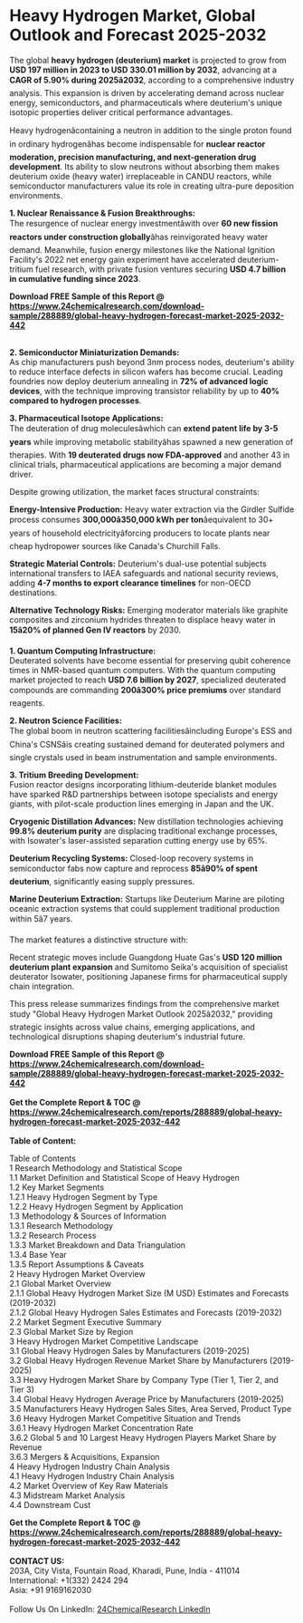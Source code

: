 <h1>Heavy Hydrogen Market, Global Outlook and Forecast 2025-2032</h1><p>The global <strong>heavy hydrogen (deuterium) market</strong> is projected to grow from <strong>USD 197 million in 2023 to USD 330.01 million by 2032</strong>, advancing at a <strong>CAGR of 5.90% during 2025â2032</strong>, according to a comprehensive industry analysis. This expansion is driven by accelerating demand across nuclear energy, semiconductors, and pharmaceuticals where deuterium's unique isotopic properties deliver critical performance advantages.</p><p>Heavy hydrogenâcontaining a neutron in addition to the single proton found in ordinary hydrogenâhas become indispensable for <strong>nuclear reactor moderation, precision manufacturing, and next-generation drug development</strong>. Its ability to slow neutrons without absorbing them makes deuterium oxide (heavy water) irreplaceable in CANDU reactors, while semiconductor manufacturers value its role in creating ultra-pure deposition environments.</p><p><strong>1. Nuclear Renaissance &amp; Fusion Breakthroughs:</strong><br>
The resurgence of nuclear energy investmentâwith over <strong>60 new fission reactors under construction globally</strong>âhas reinvigorated heavy water demand. Meanwhile, fusion energy milestones like the National Ignition Facility's 2022 net energy gain experiment have accelerated deuterium-tritium fuel research, with private fusion ventures securing <strong>USD 4.7 billion in cumulative funding since 2023</strong>.</p><div><b>Download FREE Sample of this Report @ 
            <a href="https://www.24chemicalresearch.com/download-sample/288889/global-heavy-hydrogen-forecast-market-2025-2032-442">
            https://www.24chemicalresearch.com/download-sample/288889/global-heavy-hydrogen-forecast-market-2025-2032-442</a></b></div><br><p><strong>2. Semiconductor Miniaturization Demands:</strong><br>
As chip manufacturers push beyond 3nm process nodes, deuterium's ability to reduce interface defects in silicon wafers has become crucial. Leading foundries now deploy deuterium annealing in <strong>72% of advanced logic devices</strong>, with the technique improving transistor reliability by up to <strong>40% compared to hydrogen processes</strong>.</p><p><strong>3. Pharmaceutical Isotope Applications:</strong><br>
The deuteration of drug moleculesâwhich can <strong>extend patent life by 3-5 years</strong> while improving metabolic stabilityâhas spawned a new generation of therapies. With <strong>19 deuterated drugs now FDA-approved</strong> and another 43 in clinical trials, pharmaceutical applications are becoming a major demand driver.</p><p>Despite growing utilization, the market faces structural constraints:</p><p><strong>Energy-Intensive Production:</strong> Heavy water extraction via the Girdler Sulfide process consumes <strong>300,000â350,000 kWh per ton</strong>âequivalent to 30+ years of household electricityâforcing producers to locate plants near cheap hydropower sources like Canada's Churchill Falls.</p><p><strong>Strategic Material Controls:</strong> Deuterium's dual-use potential subjects international transfers to IAEA safeguards and national security reviews, adding <strong>4-7 months to export clearance timelines</strong> for non-OECD destinations.</p><p><strong>Alternative Technology Risks:</strong> Emerging moderator materials like graphite composites and zirconium hydrides threaten to displace heavy water in <strong>15â20% of planned Gen IV reactors</strong> by 2030.</p><p><strong>1. Quantum Computing Infrastructure:</strong><br>
Deuterated solvents have become essential for preserving qubit coherence times in NMR-based quantum computers. With the quantum computing market projected to reach <strong>USD 7.6 billion by 2027</strong>, specialized deuterated compounds are commanding <strong>200â300% price premiums</strong> over standard reagents.</p><p><strong>2. Neutron Science Facilities:</strong><br>
The global boom in neutron scattering facilitiesâincluding Europe's ESS and China's CSNSâis creating sustained demand for deuterated polymers and single crystals used in beam instrumentation and sample environments.</p><p><strong>3. Tritium Breeding Development:</strong><br>
Fusion reactor designs incorporating lithium-deuteride blanket modules have sparked R&amp;D partnerships between isotope specialists and energy giants, with pilot-scale production lines emerging in Japan and the UK.</p><p><strong>Cryogenic Distillation Advances:</strong> New distillation technologies achieving <strong>99.8% deuterium purity</strong> are displacing traditional exchange processes, with Isowater's laser-assisted separation cutting energy use by 65%.</p><p><strong>Deuterium Recycling Systems:</strong> Closed-loop recovery systems in semiconductor fabs now capture and reprocess <strong>85â90% of spent deuterium</strong>, significantly easing supply pressures.</p><p><strong>Marine Deuterium Extraction:</strong> Startups like Deuterium Marine are piloting oceanic extraction systems that could supplement traditional production within 5â7 years.</p><p>The market features a distinctive structure with:</p><p>Recent strategic moves include Guangdong Huate Gas's <strong>USD 120 million deuterium plant expansion</strong> and Sumitomo Seika's acquisition of specialist deuterator Isowater, positioning Japanese firms for pharmaceutical supply chain integration.</p><p>This press release summarizes findings from the comprehensive market study "Global Heavy Hydrogen Market Outlook 2025â2032," providing strategic insights across value chains, emerging applications, and technological disruptions shaping deuterium's industrial future.</p><div><b>Download FREE Sample of this Report @ 
            <a href="https://www.24chemicalresearch.com/download-sample/288889/global-heavy-hydrogen-forecast-market-2025-2032-442">
            https://www.24chemicalresearch.com/download-sample/288889/global-heavy-hydrogen-forecast-market-2025-2032-442</a></b></div><br><div><b>Get the Complete Report & TOC @ 
            <a href="https://www.24chemicalresearch.com/reports/288889/global-heavy-hydrogen-forecast-market-2025-2032-442">
            https://www.24chemicalresearch.com/reports/288889/global-heavy-hydrogen-forecast-market-2025-2032-442</a></b></div><br>
            <b>Table of Content:</b><p>Table of Contents<br />
1 Research Methodology and Statistical Scope<br />
1.1 Market Definition and Statistical Scope of Heavy Hydrogen<br />
1.2 Key Market Segments<br />
1.2.1 Heavy Hydrogen Segment by Type<br />
1.2.2 Heavy Hydrogen Segment by Application<br />
1.3 Methodology & Sources of Information<br />
1.3.1 Research Methodology<br />
1.3.2 Research Process<br />
1.3.3 Market Breakdown and Data Triangulation<br />
1.3.4 Base Year<br />
1.3.5 Report Assumptions & Caveats<br />
2 Heavy Hydrogen Market Overview<br />
2.1 Global Market Overview<br />
2.1.1 Global Heavy Hydrogen Market Size (M USD) Estimates and Forecasts (2019-2032)<br />
2.1.2 Global Heavy Hydrogen Sales Estimates and Forecasts (2019-2032)<br />
2.2 Market Segment Executive Summary<br />
2.3 Global Market Size by Region<br />
3 Heavy Hydrogen Market Competitive Landscape<br />
3.1 Global Heavy Hydrogen Sales by Manufacturers (2019-2025)<br />
3.2 Global Heavy Hydrogen Revenue Market Share by Manufacturers (2019-2025)<br />
3.3 Heavy Hydrogen Market Share by Company Type (Tier 1, Tier 2, and Tier 3)<br />
3.4 Global Heavy Hydrogen Average Price by Manufacturers (2019-2025)<br />
3.5 Manufacturers Heavy Hydrogen Sales Sites, Area Served, Product Type<br />
3.6 Heavy Hydrogen Market Competitive Situation and Trends<br />
3.6.1 Heavy Hydrogen Market Concentration Rate<br />
3.6.2 Global 5 and 10 Largest Heavy Hydrogen Players Market Share by Revenue<br />
3.6.3 Mergers & Acquisitions, Expansion<br />
4 Heavy Hydrogen Industry Chain Analysis<br />
4.1 Heavy Hydrogen Industry Chain Analysis<br />
4.2 Market Overview of Key Raw Materials<br />
4.3 Midstream Market Analysis<br />
4.4 Downstream Cust</p><div><b>Get the Complete Report & TOC @ 
            <a href="https://www.24chemicalresearch.com/reports/288889/global-heavy-hydrogen-forecast-market-2025-2032-442">
            https://www.24chemicalresearch.com/reports/288889/global-heavy-hydrogen-forecast-market-2025-2032-442</a></b></div><br><b>CONTACT US:</b><br>
            203A, City Vista, Fountain Road, Kharadi, Pune, India - 411014<br>
            International: +1(332) 2424 294<br>
            Asia: +91 9169162030 <br><br>
            Follow Us On LinkedIn: <a href="https://www.linkedin.com/company/24chemicalresearch/">24ChemicalResearch LinkedIn</a>